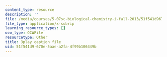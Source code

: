 ```yaml
---
content_type: resource
description: ''
file: /media/courses/5-07sc-biological-chemistry-i-fall-2013/51f541d9670e5aaea2fa4f99b106449b_15IeTaS5AUI.srt
file_type: application/x-subrip
learning_resource_types: []
ocw_type: OCWFile
resourcetype: Other
title: 3play caption file
uid: 51f541d9-670e-5aae-a2fa-4f99b106449b
---
```

